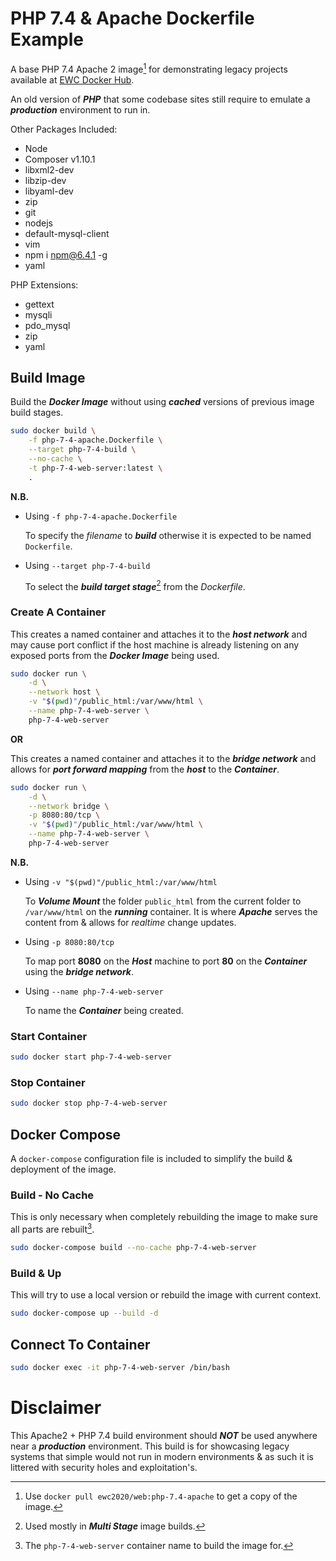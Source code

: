 # PHP 7.4 & Apache Dockerfile Example

A base PHP 7.4 Apache 2 image[^docker_pull_cmd_note] for demonstrating legacy projects available at [EWC Docker Hub](https://hub.docker.com/r/ewc2020/web).

An old version of ***PHP*** that some codebase sites still require to emulate a ***production*** environment to run in.

Other Packages Included:

- Node
- Composer v1.10.1
- libxml2-dev
- libzip-dev
- libyaml-dev
- zip
- git
- nodejs
- default-mysql-client
- vim
- npm i npm@6.4.1 -g
- yaml

PHP Extensions:

- gettext 
- mysqli 
- pdo_mysql 
- zip
- yaml

## Build Image

Build the ***Docker Image*** without using ***cached*** versions of previous image build stages.

```bash
sudo docker build \
    -f php-7-4-apache.Dockerfile \
    --target php-7-4-build \
    --no-cache \
    -t php-7-4-web-server:latest \
    .
```

**N.B.**

- Using `-f php-7-4-apache.Dockerfile`

    To specify the *filename* to ***build*** otherwise it is expected to be named `Dockerfile`.

- Using `--target php-7-4-build`

    To select the ***build target stage***[^multi_stage_builds_note] from the *Dockerfile*.

### Create A Container

This creates a named container and attaches it to the ***host network*** and may cause port conflict if the host machine is already listening on any exposed ports from the ***Docker Image*** being used.

```bash
sudo docker run \
    -d \
    --network host \
    -v "$(pwd)"/public_html:/var/www/html \
    --name php-7-4-web-server \
    php-7-4-web-server
```

**OR**

This creates a named container and attaches it to the ***bridge network*** and allows for ***port forward mapping*** from the ***host*** to the ***Container***.

```bash
sudo docker run \
    -d \
    --network bridge \
    -p 8080:80/tcp \
    -v "$(pwd)"/public_html:/var/www/html \
    --name php-7-4-web-server \
    php-7-4-web-server
```

**N.B.**

- Using `-v "$(pwd)"/public_html:/var/www/html`

    To ***Volume Mount*** the folder `public_html` from the current folder to `/var/www/html` on the ***running*** container. It is where ***Apache*** serves the content from & allows for *realtime* change updates.

- Using `-p 8080:80/tcp` 

    To map port **8080** on the ***Host*** machine to port **80** on the ***Container*** using the ***bridge network***.

- Using `--name php-7-4-web-server`

    To name the ***Container*** being created.

### Start Container

```bash
sudo docker start php-7-4-web-server
```

### Stop Container

```bash
sudo docker stop php-7-4-web-server
```

## Docker Compose

A `docker-compose` configuration file is included to simplify the build & deployment of the image.

### Build - No Cache

This is only necessary when completely rebuilding the image to make sure all parts are rebuilt[^compose_name_note].

```bash
sudo docker-compose build --no-cache php-7-4-web-server
```

### Build & Up

This will try to use a local version or rebuild the image with current context.

```bash
sudo docker-compose up --build -d
```

## Connect To Container

```bash
sudo docker exec -it php-7-4-web-server /bin/bash
```

# Disclaimer

This Apache2 + PHP 7.4 build environment should ***NOT*** be used anywhere near a ***production*** environment. This build is for showcasing legacy systems that simple would not run in modern environments & as such it is littered with security holes and exploitation's.

[^docker_pull_cmd_note]: Use `docker pull ewc2020/web:php-7.4-apache` to get a copy of the image.

[^multi_stage_builds_note]: Used mostly in ***Multi Stage*** image builds.

[^compose_name_note]: The `php-7-4-web-server` container name to build the image for.
